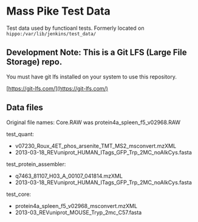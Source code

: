 # Mass Pike Test Data 

Test data used by functioanl tests. Formerly located on `hippo:/var/lib/jenkins/test_data/ `

## Development Note: This is a Git LFS (Large File Storage) repo. 

You must have git lfs installed on your system to use this repository. 

[https://git-lfs.com/](https://git-lfs.com/)



## Data files

Original file names:
Core.RAW was protein4a_spleen_f5_v02968.RAW


test_quant:
 - v07230_Roux_4ET_phos_arsenite_TMT_MS2_msconvert.mzXML
 - 2013-03-18_REVuniprot_HUMAN_ITags_GFP_Trp_2MC_noAlkCys.fasta

test_protein_assembler:
 - q7463_81107_H03_A_00107_041814.mzXML
 - 2013-03-18_REVuniprot_HUMAN_ITags_GFP_Trp_2MC_noAlkCys.fasta

test_core:
 - protein4a_spleen_f5_v02968_msconvert.mzXML
 - 2013-03_REVuniprot_MOUSE_Tryp_2mc_C57.fasta

